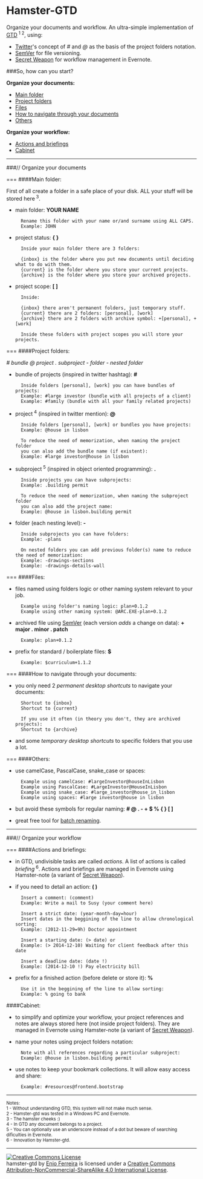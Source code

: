 Hamster-GTD
===========

Organize your documents and workflow. An ultra-simple implementation of [GTD](http://en.wikipedia.org/wiki/Getting_Things_Done)<sup> 1</sup><sup> 2</sup>, using:

- [Twitter](https://twitter.com/)'s concept of *#* and *@* as the basis of the project folders notation.
- [SemVer](http://www.semver.org/) for file versioning.
- [Secret Weapon](http://www.thesecretweapon.org/media/Manifesto/The-Secret-Weapon-Manifesto.pdf) for workflow management in Evernote.

###So, how can you start?

**Organize your documents:**

- [Main folder](#main-folder)
- [Project folders](#project-folders)
- [Files](#files)
- [How to navigate through your documents](#how-to-navigate-through-your-documents)
- [Others](#others)

**Organize your workflow:**

- [Actions and briefings](#actions-and-briefings)
- [Cabinet](#cabinet)

---
###// Organize your documents

===
####Main folder:

First of all create a folder in a safe place of your disk.
ALL your stuff will be stored here<sup> 3</sup>. 

- main folder: **YOUR NAME**

		Rename this folder with your name or/and surname using ALL CAPS.
        Example: JOHN

- project status: **{ }**

        Inside your main folder there are 3 folders:

        {inbox} is the folder where you put new documents until deciding what to do with them.
        {current} is the folder where you store your current projects.
        {archive} is the folder where you store your archived projects.
    
- project scope: **[ ]** 

        Inside:

        {inbox} there aren't permanent folders, just temporary stuff.
        {current} there are 2 folders: [personal], [work]
        {archive} there are 2 folders with archive symbol: +[personal], +[work]

        Inside these folders with project scopes you will store your projects.

===
####Project folders:

*# bundle @ project . subproject - folder - nested folder*

- bundle of projects (inspired in twitter hashtag): **#**

        Inside folders [personal], [work] you can have bundles of projects:
        Example: #large investor (bundle with all projects of a client)
        Example: #family (bundle with all your family related projects)

- project<sup> 4</sup> (inspired in twitter mention): **@**

    	Inside folders [personal], [work] or bundles you have projects:
        Example: @house in lisbon

        To reduce the need of memorization, when naming the project folder
        you can also add the bundle name (if existent):
        Example: #large investor@house in lisbon

- subproject<sup> 5</sup> (inspired in object oriented programming): **.**

    	Inside projects you can have subprojects:
        Example: .building permit

        To reduce the need of memorization, when naming the subproject folder
        you can also add the project name:
        Example: @house in lisbon.building permit

- folder (each nesting level): **-**

    	Inside subprojects you can have folders:
        Example: -plans

        On nested folders you can add previous folder(s) name to reduce the need of memorization:
        Example: -drawings-sections
        Example: -drawings-details-wall

===
####Files:

- files named using folders logic or other naming system relevant to your job.

        Example using folder's naming logic: plan+0.1.2
        Example using other naming system: @ARC.EXE-plan+0.1.2

- archived file using [SemVer](http://www.semver.org/) (each version *adds* a change on data): **+ major . minor . patch** 
        
        Example: plan+0.1.2

- prefix for standard / boilerplate files: **$**

        Example: $curriculum+1.1.2  

===
####How to navigate through your documents:

- you only need 2 *permanent desktop shortcuts* to navigate your documents: 

        Shortcut to {inbox}
        Shortcut to {current}

        If you use it often (in theory you don't, they are archived projects):
        Shortcut to {archive}

- and some *temporary desktop shortcuts* to specific folders that you use a lot.

===
####Others:

- use camelCase, PascalCase, snake_case or spaces:

        Example using camelCase: #largeInvestor@houseInLisbon
        Example using PascalCase: #LargeInvestor@HouseInLisbon
        Example using snake_case: #large_investor@house_in_lisbon
        Example using spaces: #large investor@house in lisbon  

- but avoid these symbols for regular naming: **# @ . - + $ % { } [ ]**

- great free tool for [batch renaming](http://www.bulkrenameutility.co.uk/Screenshots.php).

---
###// Organize your workflow

===
####Actions and briefings:

- in GTD, undivisible tasks are called *actions*. A list of actions is called *briefing*<sup> 6</sup>. Actions and briefings are managed in Evernote using Hamster-note (a variant of [Secret Weapon](http://www.thesecretweapon.org/media/Manifesto/The-Secret-Weapon-Manifesto.pdf)).

- if you need to detail an action: **( )**

        Insert a comment: (comment)
        Example: Write a mail to Susy (your comment here)

        Insert a strict date: (year-month-day=hour)
        Insert dates in the beggining of the line to allow chronological sorting:
        Example: (2012-11-29=9h) Doctor appointment

        Insert a starting date: (> date) or 
        Example: (> 2014-12-10) Waiting for client feedback after this date

        Insert a deadline date: (date !)
        Example: (2014-12-10 !) Pay electricity bill

- prefix for a finished action (before delete or store it): **%**

        Use it in the beggining of the line to allow sorting:
        Example: % going to bank

####Cabinet:

- to simplify and optimize your workflow, your project references and notes are always stored here (not inside project folders). They are managed in Evernote using Hamster-note (a variant of [Secret Weapon](http://www.thesecretweapon.org/media/Manifesto/The-Secret-Weapon-Manifesto.pdf)).

- name your notes using project folders notation:

        Note with all references regarding a particular subproject:
        Example: @house in lisbon.building permit

- use notes to keep your bookmark collections. It will allow easy access and share:

		Example: #resources@frontend.bootstrap
---
<sup>Notes:</sup><br>
<sup>1 - Without understanding GTD, this system will not make much sense.</sup><br>
<sup>2 - Hamster-gtd was tested in a Windows PC and Evernote.</sup><br>
<sup>3 - The hamster cheeks :)</sup><br>
<sup>4 - In GTD any document belongs to a project.</sup><br>
<sup>5 - You can optionally use an underscore instead of a dot but beware of searching dificulties in Evernote.</sup><br>
<sup>6 - Innovation by Hamster-gtd.</sup>

---
<a rel="license" href="http://creativecommons.org/licenses/by-nc-sa/4.0/"><img alt="Creative Commons License" style="border-width:0" src="https://i.creativecommons.org/l/by-nc-sa/4.0/88x31.png" /></a><br /><span xmlns:dct="http://purl.org/dc/terms/" property="dct:title">hamster-gtd</span> by <a xmlns:cc="http://creativecommons.org/ns#" href="http://enioferreira.com/" property="cc:attributionName" rel="cc:attributionURL">Enio Ferreira</a> is licensed under a <a rel="license" href="http://creativecommons.org/licenses/by-nc-sa/4.0/">Creative Commons Attribution-NonCommercial-ShareAlike 4.0 International License</a>.